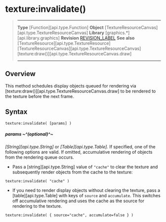 # texture:invalidate()

> --------------------- ------------------------------------------------------------------------------------------
> __Type__              [Function][api.type.Function]
> __Object__            [TextureResourceCanvas][api.type.TextureResourceCanvas]
> __Library__           [graphics.*][api.library.graphics]
> __Revision__          [REVISION_LABEL](REVISION_URL)
> __See also__          [TextureResource][api.type.TextureResource]
>                       [TextureResourceCanvas][api.type.TextureResourceCanvas]
>						[texture:draw()][api.type.TextureResourceCanvas.draw]
> --------------------- ------------------------------------------------------------------------------------------

## Overview

This method schedules display objects queued for rendering via [texture:draw()][api.type.TextureResourceCanvas.draw] to be rendered to the texture before the next frame.


## Syntax

	texture:invalidate( [params] )

##### params ~^(optional)^~
_[String][api.type.String]_ or _[Table][api.type.Table]._ If specified, one of the following options are valid. If omitted, accumulative rendering of objects from the rendering queue occurs.

* Pass a [string][api.type.String] value of `"cache"` to clear the texture and subsequently render objects from the cache to the texture:

<div class="code-indent" style="width:500px;">

`texture:invalidate( "cache" )`

</div>

* If you need to render display objects without clearing the texture, pass a [table][api.type.Table] with keys of `source` and `accumulate`. This switches off accumulative rendering and uses the cache as the source for rendering to the texture.

<div class="code-indent" style="width:500px;">

`texture:invalidate( { source="cache", accumulate=false } )`

</div>
